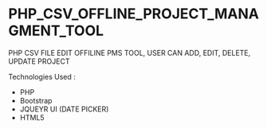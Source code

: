 # PHP_CSV_OFFLINE_PROJECT_MANAGMENT_TOOL
PHP CSV FILE EDIT OFFILINE PMS TOOL, USER CAN ADD, EDIT, DELETE, UPDATE PROJECT
<p>Technologies Used : </p>
<ul>
  <li>PHP</li>
  <li>Bootstrap</li>
  <li>JQUEYR UI (DATE PICKER)</li>
  <li>HTML5</li>
</ul>
